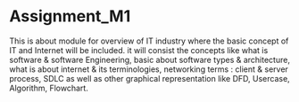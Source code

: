 # Assignment_M1
This is about module for overview of IT industry where the basic concept of IT and Internet will be included. it will consist the concepts like what is software & software Engineering, basic about software types & architecture, what is about internet & its terminologies, networking terms : client & server process, SDLC as well as other graphical representation like DFD, Usercase, Algorithm, Flowchart.
